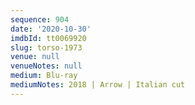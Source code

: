 ```yaml
---
sequence: 904
date: '2020-10-30'
imdbId: tt0069920
slug: torso-1973
venue: null
venueNotes: null
medium: Blu-ray
mediumNotes: 2018 | Arrow | Italian cut
---
```


